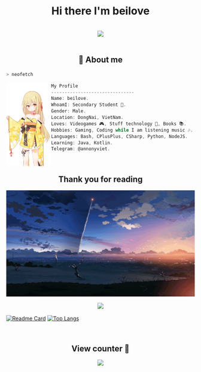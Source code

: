 <h1 align="center">Hi there I'm beilove </h1>

<body>
<br>
<div align="center">
<img src="https://img.bvipc.com/file/533a2f4c15815d82eb1b2.gif" width="300px">
</div>
<br>

<h2 align="center"> 💬 About me  </h2>

```zsh
> neofetch
```

<img align="left" src="https://raw.githubusercontent.com/keta1/keta1/main/pic/00.webp" width="120px"/> 

```csharp
My Profile
-------------------------------
Name: beilove.
WhoamI: Secondary Student 🏫.
Gender: Male.
Location: DongNai, VietNam.
Loves: Videogames 🎮, Stuff technology 🚀, Books 📚.
Hobbies: Gaming, Coding while I am listening music 🎶.
Languages: Bash, CPlusPlus, CSharp, Python, NodeJS.
Learning: Java, Kotlin.
Telegram: @annonyviet.
```
<br>
<div>
<h2 align="center">Thank you for reading </h2>
<div>
<img src="https://raw.githubusercontent.com/huy232/huy232/main/image/2.gif" align="center" />
  </div>
<br> 
</div> 

<div align="center">
<img src="https://github-readme-stats.vercel.app/api?username=beilove&show_icons=true&title_color=ffffff&icon_color=bb2acf&text_color=daf7dc&bg_color=151515" /></div>

[![Readme Card](https://github-readme-stats.vercel.app/api?username=beilove&show_icons=true&title_color=ffffff&icon_color=bb2acf&text_color=daf7dc&bg_color=151515)](https://github.com/anuraghazra/github-readme-stats)
[![Top Langs](https://github-readme-stats.vercel.app/api/top-langs/?username=beilove&layout=compact&exclude_repo=beilove.github.io&title_color=ffffff&icon_color=bb2acf&text_color=daf7dc&bg_color=151515)](https://github.com/anuraghazra/github-readme-stats)

<br>
<div>
<h2 align="center">View counter 👀</h2>
<div align="center">
<img src="https://moe-counter.glitch.me/get/@YT-Advanced?theme=gelbooru" />
  </div>
<br>
